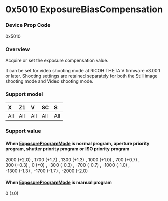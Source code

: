 # 0x5010 ExposureBiasCompensation

### Device Prop Code

0x5010

### Overview

Acquire or set the exposure compensation value.

It can be set for video shooting mode at RICOH THETA V firmware v3.00.1 or later. Shooting settings are retained separately for both the Still image shooting mode and Video shooting mode.

### Support model

| X | Z1 | V | SC | S |
|:--|:--|:--|:--|:--|
| All | All | All | All | All |

### Support value

#### When [ExposureProgramMode](exposure_program_mode.md) is normal program, aperture priority program, shutter priority program or ISO priority program

2000 (+2.0) , 1700 (+1.7) , 1300 (+1.3) , 1000 (+1.0) , 700 (+0.7) ,  
300 (+0.3) , 0 (±0) , -300 (-0.3) , -700 (-0.7) , -1000 (-1.0) ,  
-1300 (-1.3) , -1700 (-1.7) , -2000 (-2.0)

#### When [ExposureProgramMode](exposure_program_mode.md) is manual program

0 (±0)
